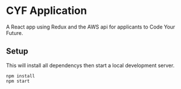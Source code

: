 # CYF Application

A React app using Redux and the AWS api for applicants to Code Your Future.

## Setup
This will install all dependencys then start a local development server.

```
npm install
npm start
```